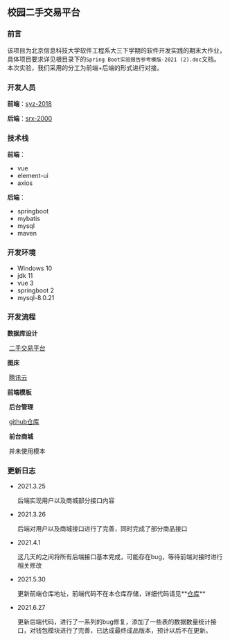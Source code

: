 ## 校园二手交易平台

### 前言

​	该项目为北京信息科技大学软件工程系大三下学期的软件开发实践的期末大作业，具体项目要求详见根目录下的`Spring Boot实验报告参考模版-2021 (2).doc`文档。本次实验，我们采用的分工为前端+后端的形式进行对接。

### 开发人员

**前端**：[syz-2018](https://github.com/huoyanlieniao)

**后端**：[srx-2000](https://github.com/srx-2000)

### 技术栈

**前端**：

* vue
* element-ui
* axios

**后端**：

* springboot
* mybatis
* mysql
* maven

### 开发环境

- Windows 10
- jdk 11
- vue 3
- springboot 2
- mysql-8.0.21

### 开发流程

**数据库设计**

​	[二手交易平台](https://docs.qq.com/sheet/DTXROeXZyU0R6b0Zq)

**图床**

​	[腾讯云](https://cloud.tencent.com/solution/cos-data-processing)

**前端模板**

​	**后台管理**

​		[github仓库](https://github.com/lin-xin/vue-manage-system)

​	**前台商城**

​		并未使用模本

### 更新日志

* 2021.3.25

  后端实现用户以及商城部分接口内容
  
* 2021.3.26

  后端对用户以及商城接口进行了完善，同时完成了部分商品接口
  
* 2021.4.1

  这几天的之间将所有后端接口基本完成，可能存在bug，等待前端对接时进行相关修改
  
* 2021.5.30

  更新前端仓库地址，前端代码不在本仓库存储，详细代码请见**[仓库](https://github.com/huoyanlieniao/vue-shop/tree/master)**

* 2021.6.27

  更新后端代码，进行了一系列的bug修复，添加了一些表的数据数量统计接口，对钱包模块进行了完善，已达成最终成品版本，预计以后不在更新。

